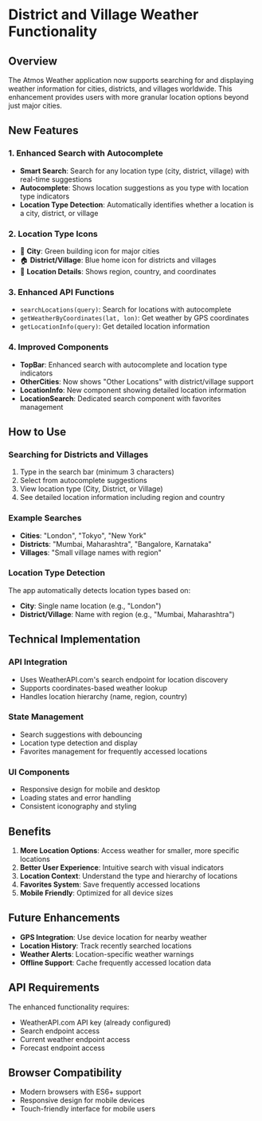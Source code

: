 # District and Village Weather Functionality

## Overview
The Atmos Weather application now supports searching for and displaying weather information for cities, districts, and villages worldwide. This enhancement provides users with more granular location options beyond just major cities.

## New Features

### 1. Enhanced Search with Autocomplete
- **Smart Search**: Search for any location type (city, district, village) with real-time suggestions
- **Autocomplete**: Shows location suggestions as you type with location type indicators
- **Location Type Detection**: Automatically identifies whether a location is a city, district, or village

### 2. Location Type Icons
- 🏢 **City**: Green building icon for major cities
- 🏠 **District/Village**: Blue home icon for districts and villages
- 📍 **Location Details**: Shows region, country, and coordinates

### 3. Enhanced API Functions
- `searchLocations(query)`: Search for locations with autocomplete
- `getWeatherByCoordinates(lat, lon)`: Get weather by GPS coordinates
- `getLocationInfo(query)`: Get detailed location information

### 4. Improved Components
- **TopBar**: Enhanced search with autocomplete and location type indicators
- **OtherCities**: Now shows "Other Locations" with district/village support
- **LocationInfo**: New component showing detailed location information
- **LocationSearch**: Dedicated search component with favorites management

## How to Use

### Searching for Districts and Villages
1. Type in the search bar (minimum 3 characters)
2. Select from autocomplete suggestions
3. View location type (City, District, or Village)
4. See detailed location information including region and country

### Example Searches
- **Cities**: "London", "Tokyo", "New York"
- **Districts**: "Mumbai, Maharashtra", "Bangalore, Karnataka"
- **Villages**: "Small village names with region"

### Location Type Detection
The app automatically detects location types based on:
- **City**: Single name location (e.g., "London")
- **District/Village**: Name with region (e.g., "Mumbai, Maharashtra")

## Technical Implementation

### API Integration
- Uses WeatherAPI.com's search endpoint for location discovery
- Supports coordinates-based weather lookup
- Handles location hierarchy (name, region, country)

### State Management
- Search suggestions with debouncing
- Location type detection and display
- Favorites management for frequently accessed locations

### UI Components
- Responsive design for mobile and desktop
- Loading states and error handling
- Consistent iconography and styling

## Benefits

1. **More Location Options**: Access weather for smaller, more specific locations
2. **Better User Experience**: Intuitive search with visual indicators
3. **Location Context**: Understand the type and hierarchy of locations
4. **Favorites System**: Save frequently accessed locations
5. **Mobile Friendly**: Optimized for all device sizes

## Future Enhancements

- **GPS Integration**: Use device location for nearby weather
- **Location History**: Track recently searched locations
- **Weather Alerts**: Location-specific weather warnings
- **Offline Support**: Cache frequently accessed location data

## API Requirements

The enhanced functionality requires:
- WeatherAPI.com API key (already configured)
- Search endpoint access
- Current weather endpoint access
- Forecast endpoint access

## Browser Compatibility

- Modern browsers with ES6+ support
- Responsive design for mobile devices
- Touch-friendly interface for mobile users

